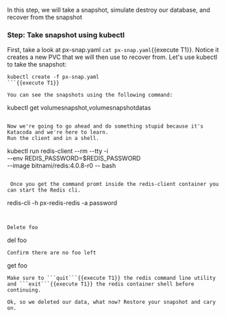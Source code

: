 In this step, we will take a snapshot, simulate destroy our database, and recover from the snapshot

### Step: Take snapshot using kubectl

First, take a look at px-snap.yaml ```cat px-snap.yaml```{{execute T1}}. Notice it creates a new PVC that we will then use to recover from. Let's use kubectl to take the snapshot:

```
kubectl create -f px-snap.yaml
```{{execute T1}}

You can see the snapshots using the following command:
```
kubectl get volumesnapshot,volumesnapshotdatas
```{{execute T1}}

Now we're going to go ahead and do something stupid because it's Katacoda and we're here to learn.
Run the client and in a shell.
```
 kubectl run redis-client --rm --tty -i \
    --env REDIS_PASSWORD=$REDIS_PASSWORD \
    --image bitnami/redis:4.0.8-r0 -- bash
```{{execute T1}}

 Once you get the command promt inside the redis-client container you can start the Redis cli.

 ```
 redis-cli -h px-redis-redis -a password
 ```{{execute T1}}


Delete foo
```
del foo
```{{execute T1}}
Confirm there are no foo left  
```
get foo
```{{execute T1}}
Make sure to ```quit```{{execute T1}} the redis command line utility and ```exit```{{execute T1}} the redis container shell before continuing.

Ok, so we deleted our data, what now? Restore your snapshot and cary on.
